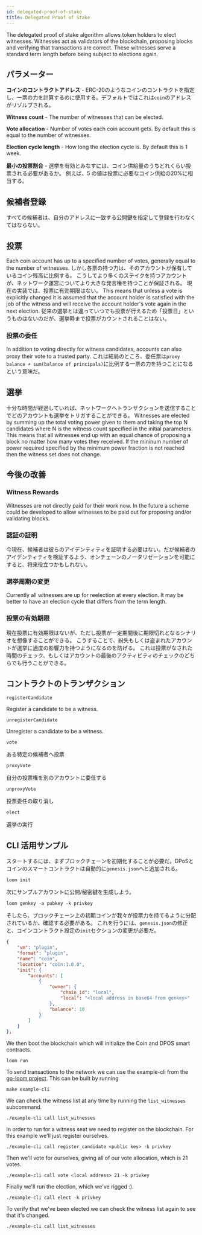 ```yaml
---
id: delegated-proof-of-stake
title: Delegated Proof of Stake
---
```

The delegated proof of stake algorithm allows token holders to elect witnesses. Witnesses act as validators of the blockchain, proposing blocks and verifying that transactions are correct. These witnesses serve a standard term length before being subject to elections again.

## パラメーター

**コインのコントラクトアドレス** - ERC-20のようなコインのコントラクトを指定し、一票の力を計算するのに使用する。デフォルトではこれは`coin`のアドレスがリゾルブされる。

**Witness count** - The number of witnesses that can be elected.

**Vote allocation** - Number of votes each coin account gets. By default this is equal to the number of witnesses.

**Election cycle length** - How long the election cycle is. By default this is 1 week.

**最小の投票割合** - 選挙を有効とみなすには、コイン供給量のうちどれくらい投票される必要があるか。 例えば、5 の値は投票に必要なコイン供給の20%に相当する。

## 候補者登録

すべての候補者は、自分のアドレスに一致する公開鍵を指定して登録を行わなくてはならない。

## 投票

Each coin account has up to a specified number of votes, generally equal to the number of witnesses. しかし各票の持つ力は、そのアカウントが保有しているコイン残高に比例する。 こうしてより多くのステイクを持つアカウントが、ネットワーク運営についてより大きな発言権を持つことが保証される。 現在の実装では、投票に有効期限はない。 This means that unless a vote is explicitly changed it is assumed that the account holder is satisfied with the job of the witness and will receive the account holder's vote again in the next election. 従来の選挙とは違っていつでも投票が行えるため「投票日」というものはないのだが、選挙時まで投票がカウントされることはない。

### 投票の委任

In addition to voting directly for witness candidates, accounts can also proxy their vote to a trusted party. これは結局のところ、委任票は`proxy balance + sum(balance of principals)`に比例する一票の力を持つことになるという意味だ。

## 選挙

十分な時間が経過していれば、ネットワークへトランザクションを送信することでどのアカウントも選挙をトリガすることができる。 Witnesses are elected by summing up the total voting power given to them and taking the top N candidates where N is the witness count specified in the initial parameters. This means that all witnesses end up with an equal chance of proposing a block no matter how many votes they received. If the mininum number of power required specified by the minimum power fraction is not reached then the witness set does not change.

## 今後の改善

### Witness Rewards

Witnesses are not directly paid for their work now. In the future a scheme could be developed to allow witnesses to be paid out for proposing and/or validating blocks.

### 認証の証明

今現在、候補者は彼らのアイデンティティを証明する必要はない。だが候補者のアイデンティティを検証するよう、オンチェーンのノータリゼーションを可能にすると、将来役立つかもしれない。

### 選挙周期の変更

Currently all witnesses are up for reelection at every election. It may be better to have an election cycle that differs from the term length.

### 投票の有効期限

現在投票に有効期限はないが、ただし投票が一定期間後に期限切れとなるシナリオを想像することができる。 こうすることで、紛失もしくは盗まれたアカウントが選挙に過度の影響力を持つようになるのを防げる。 これは投票がなされた時間のチェック、もしくはアカウントの最後のアクティビティのチェックのどちらでも行うことができる。

## コントラクトのトランザクション

`registerCandidate`

Register a candidate to be a witness.

`unregisterCandidate`

Unregister a candidate to be a witness.

`vote`

ある特定の候補者へ投票

`proxyVote`

自分の投票権を別のアカウントに委任する

`unproxyVote`

投票委任の取り消し

`elect`

選挙の実行

## CLI 活用サンプル

スタートするには、まずブロックチェーンを初期化することが必要だ。DPoSとコインのスマートコントラクトは自動的に`genesis.json`へと追加される。

```shell
loom init
```

次にサンプルアカウントに公開/秘密鍵を生成しよう。

```shell
loom genkey -a pubkey -k privkey
```

そしたら、ブロックチェーン上の初期コインが我々が投票力を持てるように分配されているか、確認する必要がある。 これを行うには、`genesis.json`の修正と、コインコントラクト設定の`init`セクションの変更が必要だ。

```json
{
    "vm": "plugin",
    "format": "plugin",
    "name": "coin",
    "location": "coin:1.0.0",
    "init": {
        "accounts": [
            {
                "owner": {
                    "chain_id": "local",
                    "local": "<local address in base64 from genkey>"
                },
                "balance": 10
            }
        ]
    }
},
```

We then boot the blockchain which will initialize the Coin and DPOS smart contracts.

```shell
loom run
```

To send transactions to the network we can use the example-cli from the [go-loom project](https://github.com/loomnetwork/go-loom). This can be built by running

```shell
make example-cli
```

We can check the witness list at any time by running the `list_witnesses` subcommand.

```shell
./example-cli call list_witnesses
```

In order to run for a witness seat we need to register on the blockchain. For this example we'll just register ourselves.

```shell
./example-cli call register_candidate <public key> -k privkey
```

Then we'll vote for ourselves, giving all of our vote allocation, which is 21 votes.

```shell
./example-cli call vote <local address> 21 -k privkey
```

Finally we'll run the election, which we've rigged :).

```shell
./example-cli call elect -k privkey
```

To verify that we've been elected we can check the witness list again to see that it's changed.

```shell
./example-cli call list_witnesses
```